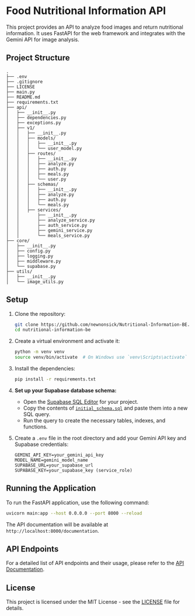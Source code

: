# Food Nutritional Information API

This project provides an API to analyze food images and return nutritional information. It uses FastAPI for the web framework and integrates with the Gemini API for image analysis.

## Project Structure

```
.
├── .env
├── .gitignore
├── LICENSE
├── main.py
├── README.md
├── requirements.txt
├── api/
│   ├── __init__.py
│   ├── dependencies.py
│   ├── exceptions.py
│   ├── v1/
│   │   ├── __init__.py
│   │   ├── models/
│   │   │   ├── __init__.py
│   │   │   └── user_model.py
│   │   ├── routes/
│   │   │   ├── __init__.py
│   │   │   ├── analyze.py
│   │   │   ├── auth.py
│   │   │   ├── meals.py
│   │   │   └── user.py
│   │   ├── schemas/
│   │   │   ├── __init__.py
│   │   │   ├── analyze.py
│   │   │   ├── auth.py
│   │   │   └── meals.py
│   │   ├── services/
│   │       ├── __init__.py
│   │       ├── analyze_service.py
│   │       ├── auth_service.py
│   │       ├── gemini_service.py
│   │       └── meals_service.py
├── core/
│   ├── __init__.py
│   ├── config.py
│   ├── logging.py
│   ├── middleware.py
│   └── supabase.py
├── utils/
│   ├── __init__.py
│   └── image_utils.py
```

## Setup

1. Clone the repository:
    ```sh
    git clone https://github.com/newnonsick/Nutritional-Information-BE.git
    cd nutritional-information-be
    ```

2. Create a virtual environment and activate it:
    ```sh
    python -m venv venv
    source venv/bin/activate  # On Windows use `venv\Scripts\activate`
    ```

3. Install the dependencies:
    ```sh
    pip install -r requirements.txt
    ```
4. **Set up your Supabase database schema:**

    - Open the [Supabase SQL Editor](https://app.supabase.com/project/_/sql) for your project.
    - Copy the contents of [`initial_schema.sql`](initial_schema.sql) and paste them into a new SQL query.
    - Run the query to create the necessary tables, indexes, and functions.

5. Create a `.env` file in the root directory and add your Gemini API key and Supabase credentials:
    ```env
    GEMINI_API_KEY=your_gemini_api_key
    MODEL_NAME=gemini_model_name
    SUPABASE_URL=your_supabase_url
    SUPABASE_KEY=your_supabase_key (service_role)
    ```

## Running the Application

To run the FastAPI application, use the following command:
```sh
uvicorn main:app --host 0.0.0.0 --port 8000 --reload
```

The API documentation will be available at `http://localhost:8000/documentation`.

## API Endpoints

For a detailed list of API endpoints and their usage, please refer to the [API Documentation](http://localhost:8000/documentation).

## License

This project is licensed under the MIT License - see the [LICENSE](LICENSE) file for details.
